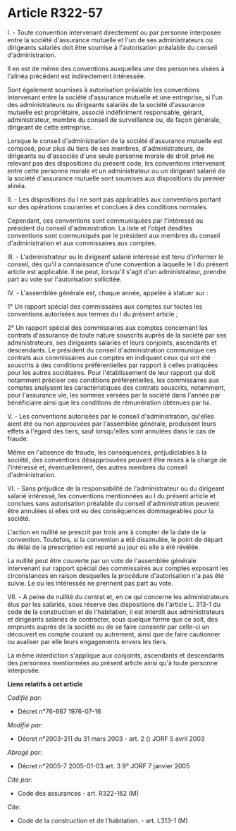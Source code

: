 # Article R322-57

I. - Toute convention intervenant directement ou par personne interposée entre la société d'assurance mutuelle et l'un de ses
administrateurs ou dirigeants salariés doit être soumise à l'autorisation préalable du conseil d'administration.

Il en est de même des conventions auxquelles une des personnes visées à l'alinéa précédent est indirectement intéressée.

Sont également soumises à autorisation préalable les conventions intervenant entre la société d'assurance mutuelle et une
entreprise, si l'un des administrateurs ou dirigeants salariés de la société d'assurance mutuelle est propriétaire, associé
indéfiniment responsable, gérant, administrateur, membre du conseil de surveillance ou, de façon générale, dirigeant de cette
entreprise.

Lorsque le conseil d'administration de la société d'assurance mutuelle est composé, pour plus du tiers de ses membres,
d'administrateurs, de dirigeants ou d'associés d'une seule personne morale de droit privé ne relevant pas des dispositions du
présent code, les conventions intervenant entre cette personne morale et un administrateur ou un dirigeant salarié de la
société d'assurance mutuelle sont soumises aux dispositions du premier alinéa.

II. - Les dispositions du I ne sont pas applicables aux conventions portant sur des opérations courantes et conclues à des
conditions normales.

Cependant, ces conventions sont communiquées par l'intéressé au président du conseil d'administration. La liste et l'objet
desdites conventions sont communiqués par le président aux membres du conseil d'administration et aux commissaires aux
comptes.

III. - L'administrateur ou le dirigeant salarié intéressé est tenu d'informer le conseil, dès qu'il a connaissance d'une
convention à laquelle le I du présent article est applicable. Il ne peut, lorsqu'il s'agit d'un administrateur, prendre part
au vote sur l'autorisation sollicitée.

IV. - L'assemblée générale est, chaque année, appelée à statuer sur :

1° Un rapport spécial des commissaires aux comptes sur toutes les conventions autorisées aux termes du I du présent article ;

2° Un rapport spécial des commissaires aux comptes concernant les contrats d'assurance de toute nature souscrits auprès de la
société par ses administrateurs, ses dirigeants salariés et leurs conjoints, ascendants et descendants. Le président du
conseil d'administration communique ces contrats aux commissaires aux comptes en indiquant ceux qui ont été souscrits à des
conditions préférentielles par rapport à celles pratiquées pour les autres sociétaires. Pour l'établissement de leur rapport
qui doit notamment préciser ces conditions préférentielles, les commissaires aux comptes analysent les caractéristiques des
contrats souscrits, notamment, pour l'assurance vie, les sommes versées par la société dans l'année par bénéficiaire ainsi
que les conditions de rémunération obtenues par lui.

V. - Les conventions autorisées par le conseil d'administration, qu'elles aient été ou non approuvées par l'assemblée
générale, produisent leurs effets à l'égard des tiers, sauf lorsqu'elles sont annulées dans le cas de fraude.

Même en l'absence de fraude, les conséquences, préjudiciables à la société, des conventions désapprouvées peuvent être mises
à la charge de l'intéressé et, éventuellement, des autres membres du conseil d'administration.

VI. - Sans préjudice de la responsabilité de l'administrateur ou du dirigeant salarié intéressé, les conventions mentionnées
au I du présent article et conclues sans autorisation préalable du conseil d'administration peuvent être annulées si elles
ont eu des conséquences dommageables pour la société.

L'action en nullité se prescrit par trois ans à compter de la date de la convention. Toutefois, si la convention a été
dissimulée, le point de départ du délai de la prescription est reporté au jour où elle a été révélée.

La nullité peut être couverte par un vote de l'assemblée générale intervenant sur rapport spécial des commissaires aux
comptes exposant les circonstances en raison desquelles la procédure d'autorisation n'a pas été suivie. Le ou les intéressés
ne prennent pas part au vote.

VII. - A peine de nullité du contrat et, en ce qui concerne les administrateurs élus par les salariés, sous réserve des
dispositions de l'article L. 313-1 du code de la construction et de l'habitation, il est interdit aux administrateurs et
dirigeants salariés de contracter, sous quelque forme que ce soit, des emprunts auprès de la société ou de se faire consentir
par celle-ci un découvert en compte courant ou autrement, ainsi que de faire cautionner ou avaliser par elle leurs
engagements envers les tiers.

La même interdiction s'applique aux conjoints, ascendants et descendants des personnes mentionnées au présent article ainsi
qu'à toute personne interposée.

**Liens relatifs à cet article**

_Codifié par_:

  - Décret n°76-667 1976-07-16

_Modifié par_:

  - Décret n°2003-311 du 31 mars 2003 - art. 2 () JORF 5 avril 2003

_Abrogé par_:

  - Décret n°2005-7 2005-01-03 art. 3 9° JORF 7 janvier 2005

_Cité par_:

  - Code des assurances - art. R322-162 (M)

_Cite_:

  - Code de la construction et de l'habitation. - art. L313-1 (M)

